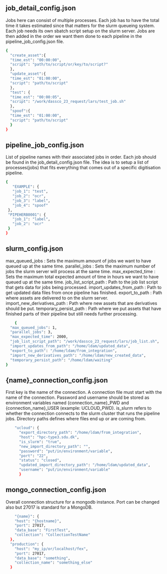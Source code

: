 ## job_detail_config.json
Jobs here can consist of multiple processes. Each job has to have the total time it takes estimated since that
matters for the slurm queueing system. Each job needs its own sbatch script setup on the slurm server.
Jobs are then added in the order we want them done to each pipeline in the pipeline_job_config.json file.
```bash
{
  "create_asset":{
  "time_est": "00:00:00",
  "script": "path/to/script/or/key/to/script?"
  },
  "update_asset":{
  "time_est": "01:00:00",
  "script": "path/to/script"
  },
  "test": {
  "time_est": "00:00:05",
  "script": "/work/dassco_23_request/lars/test_job.sh"
  },
  "spoof":{
  "time_est": "01:00:00",
  "script": "path/to/script"
  }
}
```
## pipeline_job_config.json
List of pipeline names with their associated jobs in order. Each job should be found in the job_detail_config.json file.
The idea is to setup a list of processes(jobs) that fits everything that comes out of a specific digitisation pipeline.
```bash
{
   "EXAMPLE": {
   "job_1": "test",
   "job_2": "ocr",
   "job_3": "label",
   "job_4": "spoof"
 },
 "PIPEHERB0001": {
   "job_1": "label",
   "job_2": "ocr"
 }
}
```
## slurm_config.json
max_queued_jobs : Sets the maximum amount of jobs we want to have queued up at the same time.
parallel_jobs : Sets the maximum number of jobs the slurm server will process at the same time.
max_expected_time : Sets the maximum total expected amount of time in hours we want to have queued up at the same time.
job_list_script_path : Path to the job list script that gets data for jobs being processed.
import_updates_from_path : Path to get updated data files from once pipeline has finished.
export_to_path : Path where assets are delivered to on the slurm server.
import_new_derivatives_path : Path where new assets that are derivatives should be put. 
temporary_persist_path : Path where we put assets that have finished parts of their pipeline but still needs further
processing. 
```bash
    {
  "max_queued_jobs": 1,
  "parallel_jobs": 3,
  "max_expected_time": 2000,
  "job_list_script_path": "/work/dassco_23_request/lars/job_list.sh",
  "import_updates_from_path": "/home/ldam/updated_data",
  "export_to_path": "/home/ldam/from_integration",
  "import_new_derivatives_path": "/home/ldam/new_created_data",
  "temporary_persist_path": "/home/ldam/waiting"
}
```

## {name}_connection_config.json

First key is the name of the connection. A connection file must start with the name of the connection. Password and
username should be stored as environment variables named {connection_name}_PWD and {connection_name}_USER 
(example: UCLOUD_PWD).
is_slurm refers to whether the connection connects to the slurm cluster that runs the pipeline jobs. 
Directory paths defines where files end up or are coming from. 
```bash
    "ucloud": {
      "export_directory_path": "/home/ldam/from_integration",
      "host": "hpc-type3.sdu.dk",
      "is_slurm": "true",
      "new_import_directory_path": "",
      "password": "put/in/environment/variable",
      "port": "22",
      "status": "closed",
      "updated_import_directory_path": "/home/ldam/updated_data",
      "username": "put/in/environment/variable"
      }
```

## mongo_connection_config.json
Overall connection structure for a mongodb instance. Port can be changed also but 27017 is standard for a MongoDB.

```bash
    "{name}": {
    "host": "{hostname}",
    "port": 27017,
    "data_base": "FirstTest",
    "collection": "CollectionTestName"
  },
  "production": {
    "host": "my_ip/or/localhost/fex",
    "port": 27017,
    "data_base": "something",
    "collection_name": "something_else"
  }
```